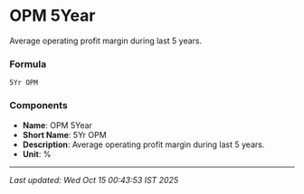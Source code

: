 # OPM 5Year
Average operating profit margin during last 5 years.

### Formula
```text
5Yr OPM
```


### Components
- **Name**: OPM 5Year
- **Short Name**: 5Yr OPM
- **Description**: Average operating profit margin during last 5 years.
- **Unit**: %

---
*Last updated: Wed Oct 15 00:43:53 IST 2025*
